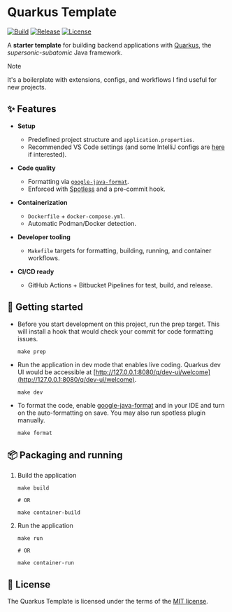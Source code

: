 # Quarkus Template

[![Build](https://img.shields.io/github/actions/workflow/status/zbhavyai/quarkus-template/build.yml?label=Build)](https://github.com/zbhavyai/quarkus-template/actions/workflows/build.yml)
[![Release](https://img.shields.io/github/actions/workflow/status/zbhavyai/quarkus-template/release.yml?label=Release)](https://github.com/zbhavyai/quarkus-template/actions/workflows/release.yml)
[![License](https://img.shields.io/github/license/zbhavyai/quarkus-template?label=License)](https://github.com/zbhavyai/quarkus-template/blob/main/LICENSE)

A **starter template** for building backend applications with [Quarkus](https://quarkus.io/), the _supersonic-subatomic_ Java framework.

> [!NOTE]
> It's a boilerplate with extensions, configs, and workflows I find useful for new projects.

## :sparkles: Features

-  **Setup**

   -  Predefined project structure and `application.properties`.
   -  Recommended VS Code settings (and some IntelliJ configs are [here](https://github.com/zbhavyai/fedora-setup/tree/main/roles/intellij_idea/files) if interested).

-  **Code quality**

   -  Formatting via [`google-java-format`](https://github.com/google/google-java-format).
   -  Enforced with [Spotless](https://github.com/diffplug/spotless) and a pre-commit hook.

-  **Containerization**

   -  `Dockerfile` + `docker-compose.yml`.
   -  Automatic Podman/Docker detection.

-  **Developer tooling**

   -  `Makefile` targets for formatting, building, running, and container workflows.

-  **CI/CD ready**

   -  GitHub Actions + Bitbucket Pipelines for test, build, and release.

## :rocket: Getting started

-  Before you start development on this project, run the prep target. This will install a hook that would check your commit for code formatting issues.

   ```shell
   make prep
   ```

-  Run the application in dev mode that enables live coding. Quarkus dev UI would be accessible at [http://127.0.0.1:8080/q/dev-ui/welcome](http://127.0.0.1:8080/q/dev-ui/welcome).

   ```shell
   make dev
   ```

-  To format the code, enable [google-java-format](https://github.com/google/google-java-format) and in your IDE and turn on the auto-formatting on save. You may also run spotless plugin manually.

   ```shell
   make format
   ```

## :package: Packaging and running

1. Build the application

   ```shell
   make build

   # OR

   make container-build
   ```

1. Run the application

   ```shell
   make run

   # OR

   make container-run
   ```

## :page_facing_up: License

The Quarkus Template is licensed under the terms of the [MIT license](LICENSE).

